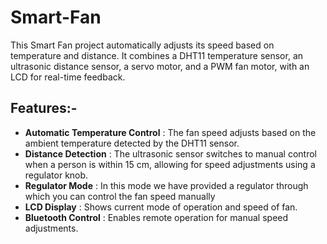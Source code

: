 # Smart-Fan
This Smart Fan project automatically adjusts its speed based on temperature and distance. It combines a DHT11 temperature sensor, an ultrasonic distance sensor, a servo motor, and a PWM fan motor, with an LCD for real-time feedback.

## Features:-
- **Automatic Temperature Control** : The fan speed adjusts based on the ambient temperature detected by the DHT11 sensor.
- **Distance Detection** : The ultrasonic sensor switches to manual control when a person is within 15 cm, allowing for speed adjustments using a regulator knob.
- **Regulator Mode** : In this mode we have provided a regulator through which you can control the fan speed manually 
- **LCD Display** : Shows current mode of operation and speed of fan.
- **Bluetooth Control** : Enables remote operation for manual speed adjustments.
